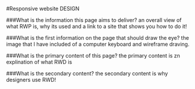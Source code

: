 #Responsive website DESIGN

###What is the information this page aims to deliver?
an overall view of what RWP is, why its used and a link to a site that shows you how to do it!

###What is the first information on the page that should draw the eye?
the image that I have included of a computer keyboard and wireframe draving.

###What is the primary content of this page?
the primary content is zn explination of what RWD is

###What is the secondary content?
the secondary content is why designers use RWD!
